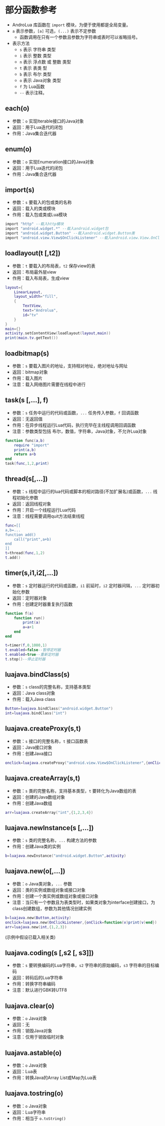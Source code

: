 # 部分函数参考
* AndroLua 库函数在 `import` 模块，为便于使用都是全局变量。
* `a` 表示参数，`[a]` 可选，`(...)` 表示不定参数 <br>
    * 函数调用在只有一个参数且参数为字符串或表时可以省略括号。
* 表示方法
    * `s` 表示 字符串 类型
    * `i` 表示 整数 类型
    * `n` 表示 浮点数 或 整数 类型
    * `t` 表示 表类 型
    * `b` 表示 布尔 类型
    * `o` 表示 Java对象 类型
    * `f` 为 Lua函数
    * `--` 表示注释。

## each(o)
* 参数：`o` 实现Iterable接口的Java对象
* 返回：用于Lua迭代的闭包
* 作用：Java集合迭代器

## enum(o)
* 参数：`o` 实现Enumeration接口的Java对象
* 返回：用于Lua迭代的闭包
* 作用：Java集合迭代器

## import(s)
* 参数：`s` 要载入的包或类的名称
* 返回：载入的类或模块
* 作用：载入包或类或Lua模块
``` lua
import "http" --载入http模块
import "android.widget.*" --载入android.widget包
import "android.widget.Button" --载入android.widget.Button类
import "android.view.View$OnClickListener" --载入android.view.View.OnClickListener内部类
```

## loadlayout(t [,t2])
* 参数：`t` 要载入的布局表，`t2` 保存view的表
* 返回：布局最外层view
* 作用：载入布局表，生成view
``` lua
layout={
    LinearLayout,
    layout_width="fill",
    {
        TextView,
        text="Androlua",
        id="tv"
    }
}
main={}
activity.setContentView(loadlayout(layout,main))
print(main.tv.getText())
```

## loadbitmap(s)
* 参数：`s` 要载入图片的地址，支持相对地址，绝对地址与网址
* 返回：bitmap对象
* 作用：载入图片
* 注意：载入网络图片需要在线程中进行

## task(s [,...], f)
* 参数：`s` 任务中运行的代码或函数，`...` 任务传入参数，`f` 回调函数
* 返回：无返回值
* 作用：在异步线程运行Lua代码，执行完毕在主线程调用回调函数
* 注意：参数类型包括 布尔，数值，字符串，Java对象，不允许Lua对象
``` lua
function func(a,b)
    require "import"
    print(a,b)
    return a+b
end
task(func,1,2,print)
```

## thread(s[,...])
* 参数：`s` 线程中运行的lua代码或脚本的相对路径(不加扩展名)或函数，`...` 线程初始化参数
* 返回：返回线程对象
* 作用：开启一个线程运行Lua代码
* 注意：线程需要调用quit方法结束线程
``` lua
func=[[
a,b=...
function add()
    call("print",a+b)
end
]]
t=thread(func,1,2)
t.add()
```

## timer(s,i1,i2[,...])
* 参数：`s` 定时器运行的代码或函数，`i1` 前延时，`i2` 定时器间隔，`...` 定时器初始化参数
* 返回：定时器对象
* 作用：创建定时器重复执行函数
``` lua
function f(a)
    function run()
        print(a)
        a=a+1
    end
end

t=timer(f,0,1000,1)
t.enabled=false--暂停定时器
t.enabled=true--重新定时器
t.stop()--停止定时器
```

## luajava.bindClass(s)
* 参数：`s` class的完整名称，支持基本类型
* 返回：Java class对象
* 作用：载入Java class
``` lua
Button=luajava.bindClass("android.widget.Button")
int=luajava.bindClass("int")
```

## luajava.createProxy(s,t)
* 参数：`s` 接口的完整名称，`t` 接口函数表
* 返回：Java接口对象
* 作用：创建Java接口
``` lua
onclick=luajava.createProxy("android.view.View$OnClickListener",{onClick=function(v)print(v)end})
```

## luajava.createArray(s,t)
* 参数：`s` 类的完整名称，支持基本类型，`t` 要转化为Java数组的表
* 返回：创建的Java数组对象
* 作用：创建Java数组
``` lua
arr=luajava.createArray("int",{1,2,3,4})
```

## luajava.newInstance(s [,...])
* 参数：`s` 类的完整名称，`...` 构建方法的参数
* 作用：创建Java类的实例
``` lua
b=luajava.newInstance("android.widget.Button",activity)
```

## luajava.new(o[,...])
* 参数：`o` Java类对象，`...` 参数
* 返回：类的实例或数组对象或接口对象
* 作用：创建一个类实例或数组对象或接口对象
* 注意：当只有一个参数且为表类型时，如果类对象为interface创建接口，为class创建数组，参数为其他情况创建实例
``` lua
b=luajava.new(Button,activity)
onclick=luajava.new(OnClickListener,{onClick=function(v)print(v)end})
arr=luajava.new(int,{1,2,3})
```
(示例中假设已载入相关类)

## luajava.coding(s [,s2 [, s3]])
* 参数：`s` 要转换编码的Lua字符串，`s2` 字符串的原始编码，`s3` 字符串的目标编码
* 返回：转码后的Lua字符串
* 作用：转换字符串编码
* 注意：默认进行GBK转UTF8

## luajava.clear(o)
* 参数：`o` Java对象
* 返回：无
* 作用：销毁Java对象
* 注意：仅用于销毁临时对象

## luajava.astable(o)
* 参数：`o` Java对象
* 返回：Lua表
* 作用：转换Java的Array List或Map为Lua表

## luajava.tostring(o)
* 参数：`o` Java对象
* 返回：Lua字符串
* 作用：相当于 `o.toString()`
